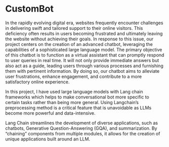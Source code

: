 # CustomBot
In the rapidly evolving digital era, websites frequently encounter challenges in delivering swift and tailored support to their online visitors. This deficiency often results in users becoming frustrated and ultimately leaving the website without achieving their goals.
In response to this issue, our project centers on the creation of an advanced chatbot, leveraging the capabilities of a sophisticated large language model. The primary objective of this chatbot is to function as a virtual assistant that can promptly respond to user queries in real time. 
It will not only provide immediate answers but also act as a guide, leading users through various processes and furnishing them with pertinent information. By doing so, our chatbot aims to alleviate user frustrations, enhance engagement, and contribute to a more satisfactory online experience.

In this project, I have used large language models with Lang chain frameworks which helps to make conversational bot more specific to certain tasks rather than being more general. Using Langchain’s preprocessing method is a critical feature that is unavoidable as LLMs become more powerful and data-intensive. 

Lang Chain streamlines the development of diverse applications, such as chatbots, Generative Question-Answering (GQA), and summarization. By “chaining” components from multiple modules, it allows for the creation of unique applications built around an LLM.
 
